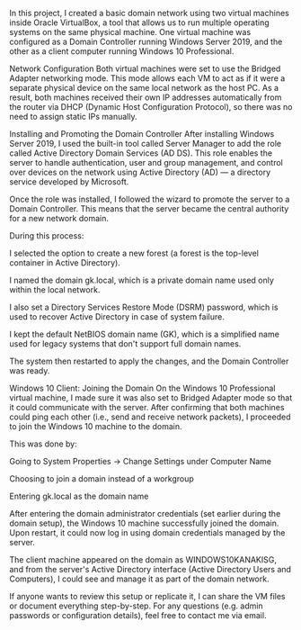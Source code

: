 In this project, I created a basic domain network using two virtual machines inside Oracle VirtualBox, a tool that allows us to run multiple operating systems on the same physical machine. One virtual machine was configured as a Domain Controller running Windows Server 2019, and the other as a client computer running Windows 10 Professional.

Network Configuration
Both virtual machines were set to use the Bridged Adapter networking mode. This mode allows each VM to act as if it were a separate physical device on the same local network as the host PC. As a result, both machines received their own IP addresses automatically from the router via DHCP (Dynamic Host Configuration Protocol), so there was no need to assign static IPs manually.

Installing and Promoting the Domain Controller
After installing Windows Server 2019, I used the built-in tool called Server Manager to add the role called Active Directory Domain Services (AD DS). This role enables the server to handle authentication, user and group management, and control over devices on the network using Active Directory (AD) — a directory service developed by Microsoft.

Once the role was installed, I followed the wizard to promote the server to a Domain Controller. This means that the server became the central authority for a new network domain.

During this process:

I selected the option to create a new forest (a forest is the top-level container in Active Directory).

I named the domain gk.local, which is a private domain name used only within the local network.

I also set a Directory Services Restore Mode (DSRM) password, which is used to recover Active Directory in case of system failure.

I kept the default NetBIOS domain name (GK), which is a simplified name used for legacy systems that don't support full domain names.

The system then restarted to apply the changes, and the Domain Controller was ready.

Windows 10 Client: Joining the Domain
On the Windows 10 Professional virtual machine, I made sure it was also set to Bridged Adapter mode so that it could communicate with the server. After confirming that both machines could ping each other (i.e., send and receive network packets), I proceeded to join the Windows 10 machine to the domain.

This was done by:

Going to System Properties → Change Settings under Computer Name

Choosing to join a domain instead of a workgroup

Entering gk.local as the domain name

After entering the domain administrator credentials (set earlier during the domain setup), the Windows 10 machine successfully joined the domain. Upon restart, it could now log in using domain credentials managed by the server.

The client machine appeared on the domain as WINDOWS10KANAKISG, and from the server's Active Directory interface (Active Directory Users and Computers), I could see and manage it as part of the domain network.

If anyone wants to review this setup or replicate it, I can share the VM files or document everything step-by-step. For any questions (e.g. admin passwords or configuration details), feel free to contact me via email. 
